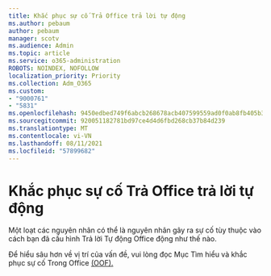 ```yaml
---
title: Khắc phục sự cố Trả Office trả lời tự động
ms.author: pebaum
author: pebaum
manager: scotv
ms.audience: Admin
ms.topic: article
ms.service: o365-administration
ROBOTS: NOINDEX, NOFOLLOW
localization_priority: Priority
ms.collection: Adm_O365
ms.custom:
- "9000761"
- "5831"
ms.openlocfilehash: 9450edbed749f6abcb268678acb407599559ad0f0ab8fb405b3f772c2371cdea
ms.sourcegitcommit: 920051182781bd97ce4d4d6fbd268cb37b84d239
ms.translationtype: MT
ms.contentlocale: vi-VN
ms.lasthandoff: 08/11/2021
ms.locfileid: "57899682"
---
```

# <a name="troubleshooting-out-of-office-automatic-replies"></a>Khắc phục sự cố Trả Office trả lời tự động

Một loạt các nguyên nhân có thể là nguyên nhân gây ra sự cố tùy thuộc vào cách bạn đã cấu hình Trả lời Tự động Office động như thế nào.

Để hiểu sâu hơn về vị trí của vấn đề, vui lòng đọc Mục Tìm hiểu và khắc phục sự cố Trong Office [(OOF).](https://docs.microsoft.com/exchange/troubleshoot/email-delivery/understand-troubleshoot-oof-replies)